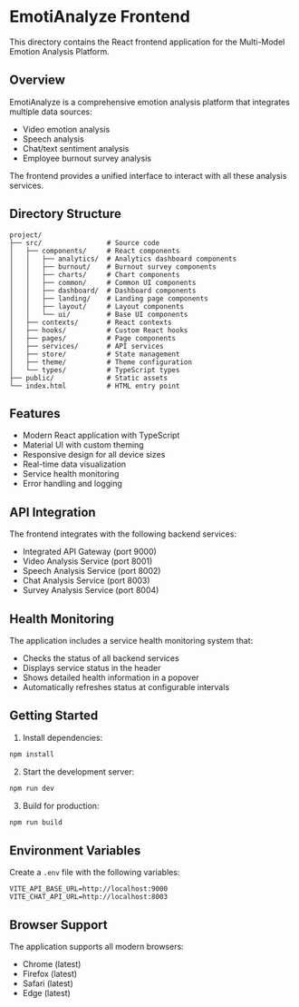# EmotiAnalyze Frontend

This directory contains the React frontend application for the Multi-Model Emotion Analysis Platform.

## Overview

EmotiAnalyze is a comprehensive emotion analysis platform that integrates multiple data sources:
- Video emotion analysis
- Speech analysis
- Chat/text sentiment analysis
- Employee burnout survey analysis

The frontend provides a unified interface to interact with all these analysis services.

## Directory Structure

```
project/
├── src/                # Source code
│   ├── components/     # React components
│   │   ├── analytics/  # Analytics dashboard components
│   │   ├── burnout/    # Burnout survey components
│   │   ├── charts/     # Chart components
│   │   ├── common/     # Common UI components
│   │   ├── dashboard/  # Dashboard components
│   │   ├── landing/    # Landing page components
│   │   ├── layout/     # Layout components
│   │   └── ui/         # Base UI components
│   ├── contexts/       # React contexts
│   ├── hooks/          # Custom React hooks
│   ├── pages/          # Page components
│   ├── services/       # API services
│   ├── store/          # State management
│   ├── theme/          # Theme configuration
│   └── types/          # TypeScript types
├── public/             # Static assets
└── index.html          # HTML entry point
```

## Features

- Modern React application with TypeScript
- Material UI with custom theming
- Responsive design for all device sizes
- Real-time data visualization
- Service health monitoring
- Error handling and logging

## API Integration

The frontend integrates with the following backend services:
- Integrated API Gateway (port 9000)
- Video Analysis Service (port 8001)
- Speech Analysis Service (port 8002)
- Chat Analysis Service (port 8003)
- Survey Analysis Service (port 8004)

## Health Monitoring

The application includes a service health monitoring system that:
- Checks the status of all backend services
- Displays service status in the header
- Shows detailed health information in a popover
- Automatically refreshes status at configurable intervals

## Getting Started

1. Install dependencies:
```bash
npm install
```

2. Start the development server:
```bash
npm run dev
```

3. Build for production:
```bash
npm run build
```

## Environment Variables

Create a `.env` file with the following variables:
```
VITE_API_BASE_URL=http://localhost:9000
VITE_CHAT_API_URL=http://localhost:8003
```

## Browser Support

The application supports all modern browsers:
- Chrome (latest)
- Firefox (latest)
- Safari (latest)
- Edge (latest) 